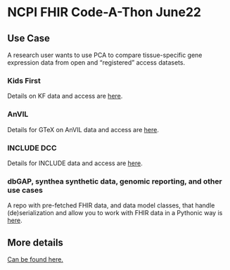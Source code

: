 # NCPI FHIR Code-A-Thon June22

## Use Case
A research user wants to use PCA to compare tissue-specific gene expression data from open and “registered” access datasets. 

### Kids First
Details on KF data and access are [here](Kids_First.md).

### AnVIL
Details for GTeX on AnVIL data and access are [here](https://github.com/NIH-NCPI/FHIR-CAT-June22/blob/main/AnVIL_GTEx.md).

### INCLUDE DCC
Details for INCLUDE data and access are [here](INCLUDE.md).

### dbGAP, synthea synthetic data, genomic reporting, and other use cases
A repo with pre-fetched FHIR data, and data model classes, that handle (de)serialization and allow you to work with FHIR data in a Pythonic way is [here](https://github.com/bmeg/fhir-workshop).


## More details
[Can be found here.](https://docs.google.com/document/d/1NXM0mVTDwQt0CALGMByI4mjCs3BNkRM97YLOw0p0yiU/edit)
